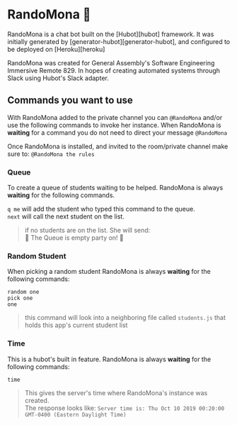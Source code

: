 # RandoMona :older_woman:

RandoMona is a chat bot built on the [Hubot][hubot] framework. It was
initially generated by [generator-hubot][generator-hubot], and configured to be
deployed on [Heroku][heroku]

RandoMona was created for General Assembly's Software Engineering Immersive Remote 829. 
In hopes of creating automated systems through Slack using Hubot's Slack adapter. 

## Commands you want to use
With RandoMona added to the private channel you can `@RandoMona` and/or use the following commands to invoke her instance. 
When RandoMona is **waiting** for a command you do not need to direct your message `@RandoMona` <br>

Once RandoMona is installed, and invited to the room/private channel make sure to:
`@RandoMona the rules`
<br>

### Queue
To create a queue of students waiting to be helped. RandoMona is always **waiting** for the following commands. <br>

`q me` will add the student who typed this command to the queue. <br>
`next` will call the next student on the list. <br>

> if no students are on the list. She will send:<br>
> :tada: The Queue is empty party on! :tada:

### Random Student
When picking a random student
RandoMona is always **waiting** for the following commands: <br>

`random one` <br>
`pick one` <br>
`one` <br>

> this command will look into a neighboring file called `students.js` that holds this app's current student list

### Time
This is a hubot's built in feature.
RandoMona is always **waiting** for the following commands: <br> 

`time` <br>

> This gives the server's time where RandoMona's instance was created. <br>
> The response looks like: `Server time is: Thu Oct 10 2019 00:20:00 GMT-0400 (Eastern Daylight Time)`


